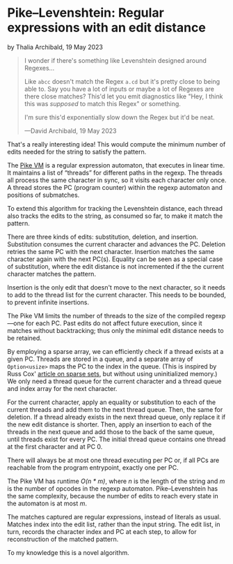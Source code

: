 # Pike–Levenshtein: Regular expressions with an edit distance

by Thalia Archibald, 19 May 2023

> I wonder if there's something like Levenshtein designed around Regexes...
>
> Like `abcc` doesn't match the Regex `a.cd` but it's pretty close to being able
> to. Say you have a lot of inputs or maybe a lot of Regexes are there close
> matches? This'd let you emit diagnostics like "Hey, I think this was
> *supposed* to match this Regex" or something.
>
> I'm sure this'd exponentially slow down the Regex but it'd be neat.
>
> —David Archibald, 19 May 2023

That's a really interesting idea! This would compute the minimum number of edits
needed for the string to satisfy the pattern.

The [Pike VM](https://swtch.com/~rsc/regexp/regexp2.html) is a regular
expression automaton, that executes in linear time. It maintains a list of
“threads” for different paths in the regexp. The threads all process the same
character in sync, so it visits each character only once. A thread stores the PC
(program counter) within the regexp automaton and positions of submatches.

To extend this algorithm for tracking the Levenshtein distance, each thread also
tracks the edits to the string, as consumed so far, to make it match the
pattern.

There are three kinds of edits: substitution, deletion, and insertion.
Substitution consumes the current character and advances the PC. Deletion
retries the same PC with the next character. Insertion matches the same
character again with the next PC(s). Equality can be seen as a special case of
substitution, where the edit distance is not incremented if the the current
character matches the pattern.

Insertion is the only edit that doesn't move to the next character, so it needs
to add to the thread list for the current character. This needs to be bounded,
to prevent infinite insertions.

The Pike VM limits the number of threads to the size of the compiled regexp—one
for each PC. Past edits do not affect future execution, since it matches without
backtracking; thus only the minimal edit distance needs to be retained.

By employing a sparse array, we can efficiently check if a thread exists at a
given PC. Threads are stored in a queue, and a separate array of `Option<usize>`
maps the PC to the index in the queue. (This is inspired by Russ Cox' [article
on sparse sets](https://research.swtch.com/sparse), but without using
uninitialized memory.) We only need a thread queue for the current character and
a thread queue and index array for the next character.

For the current character, apply an equality or substitution to each of the
current threads and add them to the next thread queue. Then, the same for
deletion. If a thread already exists in the next thread queue, only replace it
if the new edit distance is shorter. Then, apply an insertion to each of the
threads in the next queue and add those to the back of the same queue, until
threads exist for every PC. The initial thread queue contains one thread at the
first character and at PC 0.

There will always be at most one thread executing per PC or, if all PCs are
reachable from the program entrypoint, exactly one per PC.

The Pike VM has runtime *O(n \* m)*, where *n* is the length of the string and
*m* is the number of opcodes in the regexp automaton. Pike–Levenshtein has the
same complexity, because the number of edits to reach every state in the
automaton is at most *m*.

The matches captured are regular expressions, instead of literals as usual.
Matches index into the edit list, rather than the input string. The edit list,
in turn, records the character index and PC at each step, to allow for
reconstruction of the matched pattern.

To my knowledge this is a novel algorithm.
